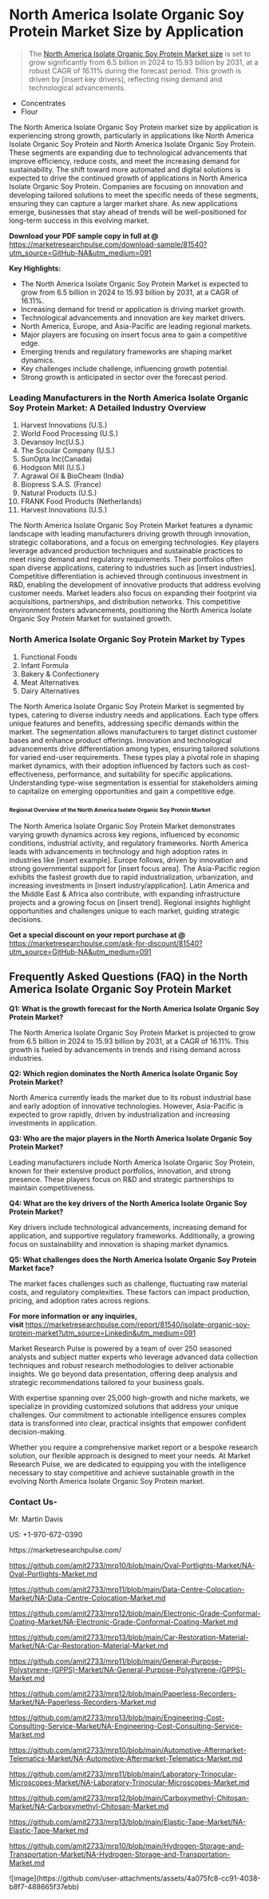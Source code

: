 <h1>North America Isolate Organic Soy Protein Market&nbsp;Size by Application</h1><blockquote><p>The <a href="https://marketresearchpulse.com/download-sample/81540?utm_source=GitHub-NA&amp;utm_medium=091">North America Isolate Organic Soy Protein Market size</a> is set to grow significantly from 6.5 billion in 2024 to 15.93 billion by 2031, at a robust CAGR of 16.11% during the forecast period. This growth is driven by [insert key drivers], reflecting rising demand and technological advancements.</p></blockquote><ul><li>Concentrates<li> Flour</li></ul><p>The North America Isolate Organic Soy Protein market size by application is experiencing strong growth, particularly in applications like North America Isolate Organic Soy Protein and North America Isolate Organic Soy Protein. These segments are expanding due to technological advancements that improve efficiency, reduce costs, and meet the increasing demand for sustainability. The shift toward more automated and digital solutions is expected to drive the continued growth of applications in North America Isolate Organic Soy Protein. Companies are focusing on innovation and developing tailored solutions to meet the specific needs of these segments, ensuring they can capture a larger market share. As new applications emerge, businesses that stay ahead of trends will be well-positioned for long-term success in this evolving market.</p><p><strong>Download your PDF sample copy in full at @ </strong><a href="https://marketresearchpulse.com/download-sample/81540?utm_source=GitHub-NA&amp;utm_medium=091">https://marketresearchpulse.com/download-sample/81540?utm_source=GitHub-NA&amp;utm_medium=091</a></p><p><strong>Key Highlights: </strong></p><ul><li>The North America Isolate Organic Soy Protein Market is expected to grow from 6.5 billion in 2024 to 15.93 billion by 2031, at a CAGR of 16.11%.</li><li>Increasing demand for trend or application is driving market growth.</li><li>Technological advancements and innovation are key market drivers.</li><li>North America, Europe, and Asia-Pacific are leading regional markets.</li><li>Major players are focusing on insert focus area to gain a competitive edge.</li><li>Emerging trends and regulatory frameworks are shaping market dynamics.</li><li>Key challenges include challenge, influencing growth potential.</li><li>Strong growth is anticipated in sector over the forecast period.</li></ul><h3>Leading Manufacturers in the North America Isolate Organic Soy Protein Market: A Detailed Industry Overview</h3><ol><li>Harvest Innovations (U.S.)</li><li>World Food Processing (U.S.)</li><li>Devansoy Inc(U.S.)</li><li>The Scoular Company (U.S.)</li><li>SunOpta Inc(Canada)</li><li>Hodgson Mill (U.S.)</li><li>Agrawal Oil & BioCheam (India)</li><li>Biopress S.A.S. (France)</li><li>Natural Products (U.S.)</li><li>FRANK Food Products (Netherlands)</li><li>Harvest Innovations (U.S.)</li></ol><div class="flex max-w-full flex-col flex-grow"><div class="min-h-8 text-message flex w-full flex-col items-end gap-2 whitespace-normal break-words [.text-message+&amp;]:mt-5" dir="auto" data-message-author-role="assistant" data-message-id="fd8432e4-4910-450d-b182-61b7bfb0a01f" data-message-model-slug="gpt-4o"><div class="flex w-full flex-col gap-1 empty:hidden first:pt-[3px]"><div class="markdown prose w-full break-words dark:prose-invert light"><p>The North America Isolate Organic Soy Protein Market features a dynamic landscape with leading manufacturers driving growth through innovation, strategic collaborations, and a focus on emerging technologies. Key players leverage advanced production techniques and sustainable practices to meet rising demand and regulatory requirements. Their portfolios often span diverse applications, catering to industries such as [insert industries]. Competitive differentiation is achieved through continuous investment in R&amp;D, enabling the development of innovative products that address evolving customer needs. Market leaders also focus on expanding their footprint via acquisitions, partnerships, and distribution networks. This competitive environment fosters advancements, positioning the North America Isolate Organic Soy Protein Market for sustained growth.</p></div></div></div></div><h3>North America Isolate Organic Soy Protein Market by Types</h3><ol><li>Functional Foods<li> Infant Formula<li> Bakery & Confectionery<li> Meat Alternatives<li> Dairy Alternatives</li></ol><div class="flex max-w-full flex-col flex-grow"><div class="min-h-8 text-message flex w-full flex-col items-end gap-2 whitespace-normal break-words [.text-message+&amp;]:mt-5" dir="auto" data-message-author-role="assistant" data-message-id="084470be-0bb7-4664-bddf-5156b4f41249" data-message-model-slug="gpt-4o-mini"><div class="flex w-full flex-col gap-1 empty:hidden first:pt-[3px]"><div class="markdown prose w-full break-words dark:prose-invert light"><p>The North America Isolate Organic Soy Protein Market is segmented by types, catering to diverse industry needs and applications. Each type offers unique features and benefits, addressing specific demands within the market. The segmentation allows manufacturers to target distinct customer bases and enhance product offerings. Innovation and technological advancements drive differentiation among types, ensuring tailored solutions for varied end-user requirements. These types play a pivotal role in shaping market dynamics, with their adoption influenced by factors such as cost-effectiveness, performance, and suitability for specific applications. Understanding type-wise segmentation is essential for stakeholders aiming to capitalize on emerging opportunities and gain a competitive edge.</p></div></div></div></div><h3><span style="font-size: 11px;">Regional Overview of the North America Isolate Organic Soy Protein Market</span></h3><div class="flex max-w-full flex-col flex-grow"><div class="min-h-8 text-message flex w-full flex-col items-end gap-2 whitespace-normal break-words [.text-message+&amp;]:mt-5" dir="auto" data-message-author-role="assistant" data-message-id="e9038762-ce64-4e30-91c9-9bd413514231" data-message-model-slug="gpt-4o-mini"><div class="flex w-full flex-col gap-1 empty:hidden first:pt-[3px]"><div class="markdown prose w-full break-words dark:prose-invert light"><p>The North America Isolate Organic Soy Protein Market demonstrates varying growth dynamics across key regions, influenced by economic conditions, industrial activity, and regulatory frameworks. North America leads with advancements in technology and high adoption rates in industries like [insert example]. Europe follows, driven by innovation and strong governmental support for [insert focus area]. The Asia-Pacific region exhibits the fastest growth due to rapid industrialization, urbanization, and increasing investments in [insert industry/application]. Latin America and the Middle East &amp; Africa also contribute, with expanding infrastructure projects and a growing focus on [insert trend]. Regional insights highlight opportunities and challenges unique to each market, guiding strategic decisions.</p></div></div></div></div><p><strong>Get a special discount on your report purchase at @ </strong><a href="https://marketresearchpulse.com/ask-for-discount/81540?utm_source=GitHub-NA&amp;utm_medium=091">https://marketresearchpulse.com/ask-for-discount/81540?utm_source=GitHub-NA&amp;utm_medium=091</a></p><h2>Frequently Asked Questions (FAQ) in the North America Isolate Organic Soy Protein Market</h2><p><strong>Q1: What is the growth forecast for the North America Isolate Organic Soy Protein Market?</strong></p><p>The North America Isolate Organic Soy Protein Market is projected to grow from 6.5 billion in 2024 to 15.93 billion by 2031, at a CAGR of 16.11%. This growth is fueled by advancements in trends and rising demand across industries.</p><p><strong>Q2: Which region dominates the North America Isolate Organic Soy Protein Market?</strong></p><p>North America currently leads the market due to its robust industrial base and early adoption of innovative technologies. However, Asia-Pacific is expected to grow rapidly, driven by industrialization and increasing investments in application.</p><p><strong>Q3: Who are the major players in the North America Isolate Organic Soy Protein Market?</strong></p><p>Leading manufacturers include North America Isolate Organic Soy Protein, known for their extensive product portfolios, innovation, and strong presence. These players focus on R&amp;D and strategic partnerships to maintain competitiveness.</p><p><strong>Q4: What are the key drivers of the North America Isolate Organic Soy Protein Market?</strong></p><p>Key drivers include technological advancements, increasing demand for application, and supportive regulatory frameworks. Additionally, a growing focus on sustainability and innovation is shaping market dynamics.</p><p><strong>Q5: What challenges does the North America Isolate Organic Soy Protein Market face?</strong></p><p>The market faces challenges such as challenge, fluctuating raw material costs, and regulatory complexities. These factors can impact production, pricing, and adoption rates across regions.</p><p><strong>For more information or any inquiries, visit&nbsp;</strong><a href="https://marketresearchpulse.com/report/81540/isolate-organic-soy-protein-market?utm_source=Linkedin&utm_medium=091">https://marketresearchpulse.com/report/81540/isolate-organic-soy-protein-market?utm_source=Linkedin&utm_medium=091</a></p><p>Market Research Pulse is powered by a team of over 250 seasoned analysts and subject matter experts who leverage advanced data collection techniques and robust research methodologies to deliver actionable insights. We go beyond data presentation, offering deep analysis and strategic recommendations tailored to your business goals.</p><p>With expertise spanning over 25,000 high-growth and niche markets, we specialize in providing customized solutions that address your unique challenges. Our commitment to actionable intelligence ensures complex data is transformed into clear, practical insights that empower confident decision-making.</p><p>Whether you require a comprehensive market report or a bespoke research solution, our flexible approach is designed to meet your needs. At Market Research Pulse, we are dedicated to equipping you with the intelligence necessary to stay competitive and achieve sustainable growth in the evolving North America Isolate Organic Soy Protein market.</p><h3><strong>Contact Us-</strong></h3><p>Mr. Martin Davis</p><p>US: +1-970-672-0390</p><p>https://marketresearchpulse.com/</p><p><a href="https://github.com/amit2733/mrp10/blob/main/Oval-Portlights-Market/NA-Oval-Portlights-Market.md">https://github.com/amit2733/mrp10/blob/main/Oval-Portlights-Market/NA-Oval-Portlights-Market.md</a></p><p><a href="https://github.com/amit2733/mrp11/blob/main/Data-Centre-Colocation-Market/NA-Data-Centre-Colocation-Market.md">https://github.com/amit2733/mrp11/blob/main/Data-Centre-Colocation-Market/NA-Data-Centre-Colocation-Market.md</a></p><p><a href="https://github.com/amit2733/mrp12/blob/main/Electronic-Grade-Conformal-Coating-Market/NA-Electronic-Grade-Conformal-Coating-Market.md">https://github.com/amit2733/mrp12/blob/main/Electronic-Grade-Conformal-Coating-Market/NA-Electronic-Grade-Conformal-Coating-Market.md</a></p><p><a href="https://github.com/amit2733/mrp13/blob/main/Car-Restoration-Material-Market/NA-Car-Restoration-Material-Market.md">https://github.com/amit2733/mrp13/blob/main/Car-Restoration-Material-Market/NA-Car-Restoration-Material-Market.md</a></p><p><a href="https://github.com/amit2733/mrp11/blob/main/General-Purpose-Polystyrene-(GPPS)-Market/NA-General-Purpose-Polystyrene-(GPPS)-Market.md">https://github.com/amit2733/mrp11/blob/main/General-Purpose-Polystyrene-(GPPS)-Market/NA-General-Purpose-Polystyrene-(GPPS)-Market.md</a></p><p><a href="https://github.com/amit2733/mrp12/blob/main/Paperless-Recorders-Market/NA-Paperless-Recorders-Market.md">https://github.com/amit2733/mrp12/blob/main/Paperless-Recorders-Market/NA-Paperless-Recorders-Market.md</a></p><p><a href="https://github.com/amit2733/mrp13/blob/main/Engineering-Cost-Consulting-Service-Market/NA-Engineering-Cost-Consulting-Service-Market.md">https://github.com/amit2733/mrp13/blob/main/Engineering-Cost-Consulting-Service-Market/NA-Engineering-Cost-Consulting-Service-Market.md</a></p><p><a href="https://github.com/amit2733/mrp10/blob/main/Automotive-Aftermarket-Telematics-Market/NA-Automotive-Aftermarket-Telematics-Market.md">https://github.com/amit2733/mrp10/blob/main/Automotive-Aftermarket-Telematics-Market/NA-Automotive-Aftermarket-Telematics-Market.md</a></p><p><a href="https://github.com/amit2733/mrp11/blob/main/Laboratory-Trinocular-Microscopes-Market/NA-Laboratory-Trinocular-Microscopes-Market.md">https://github.com/amit2733/mrp11/blob/main/Laboratory-Trinocular-Microscopes-Market/NA-Laboratory-Trinocular-Microscopes-Market.md</a></p><p><a href="https://github.com/amit2733/mrp12/blob/main/Carboxymethyl-Chitosan-Market/NA-Carboxymethyl-Chitosan-Market.md">https://github.com/amit2733/mrp12/blob/main/Carboxymethyl-Chitosan-Market/NA-Carboxymethyl-Chitosan-Market.md</a></p><p><a href="https://github.com/amit2733/mrp13/blob/main/Elastic-Tape-Market/NA-Elastic-Tape-Market.md">https://github.com/amit2733/mrp13/blob/main/Elastic-Tape-Market/NA-Elastic-Tape-Market.md</a></p><p><a href="https://github.com/amit2733/mrp10/blob/main/Hydrogen-Storage-and-Transportation-Market/NA-Hydrogen-Storage-and-Transportation-Market.md">https://github.com/amit2733/mrp10/blob/main/Hydrogen-Storage-and-Transportation-Market/NA-Hydrogen-Storage-and-Transportation-Market.md</a></p>
![image](https://github.com/user-attachments/assets/4a075fc8-cc91-4038-b8f7-488665f37ebb)
